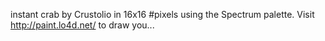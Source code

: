 instant crab by Crustolio in 16x16 #pixels using the Spectrum palette. Visit http://paint.lo4d.net/ to draw you... 
